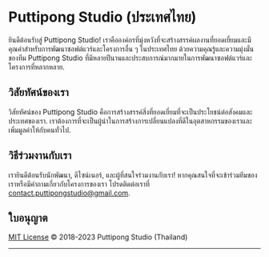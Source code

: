 # Puttipong Studio (ประเทศไทย)

ยินดีต้อนรับสู่ Puttipong Studio! เราคือองค์กรที่มุ่งหวังที่จะสร้างสรรค์ผลงานที่ยอดเยี่ยมและมีคุณค่าสำหรับการพัฒนาซอฟต์แวร์และโครงการอื่น ๆ ในประเทศไทย ด้วยความคุณรู้และความมุ่งมั่นของทีม Puttipong Studio ที่มีหลายปีนานและประสบการณ์มากมายในการพัฒนาซอฟต์แวร์และโครงการที่หลากหลาย.

## วิสัยทัศน์ของเรา

วิสัยทัศน์ของ Puttipong Studio คือการสร้างสรรค์สิ่งที่ยอดเยี่ยมที่จะเป็นประโยชน์ต่อสังคมและประเทศของเรา. เราต้องการที่จะเป็นผู้นำในการสร้างการเปลี่ยนแปลงที่ดีในอุตสาหกรรมของเราและเพิ่มมูลค่าให้กับคนทั่วไป.

## วิธีร่วมงานกับเรา

เรายินดีต้อนรับนักพัฒนา, ดีไซน์เนอร์, และผู้ที่สนใจร่วมงานกับเรา! หากคุณสนใจที่จะเข้าร่วมทีมของเราหรือมีคำถามเกี่ยวกับโครงการของเรา โปรดติดต่อเราที่ [contact.puttipongstudio@gmail.com](mailto:contact.puttipongstudio@gmail.com).

## ใบอนุญาต

[MIT License](LICENSE) © 2018-2023 Puttipong Studio (Thailand)

---
